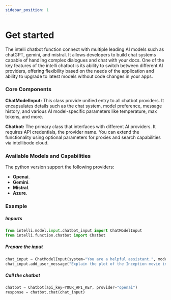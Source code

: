 ```yaml
---
sidebar_position: 1
---
```


# Get started

The intelli chatbot function connect with multiple leading AI models such as chatGPT, gemini, and mistral. It allows developers to build chat systems capable of handling complex dialogues and chat with your docs. One of the key features of the intelli chatbot is its ability to switch between different AI providers, offering flexibility based on the needs of the application and ability to upgrade to latest models without code changes in your apps.

### Core Components


**ChatModelInput:** This class provide unified entry to all chatbot providers. It encapsulates details such as the chat system, model preference, message history, and various AI model-specific parameters like temperature, max tokens, and more. 

**Chatbot:** The primary class that interfaces with different AI providers. It requires API credentials, the provider name. You can extend the functionality using optional parameters for proxies and search capabilities via intellibode cloud.


### Available Models and Capabilities

The python version support the following providers:

- **Openai**.
- **Gemini**.
- **Mistral**.
- **Azure**.

### Example

##### Imports
```python
from intelli.model.input.chatbot_input import ChatModelInput
from intelli.function.chatbot import Chatbot
```


##### Prepare the input
```python
chat_input = ChatModelInput(system="You are a helpful assistant.", model="gpt-3.5")
chat_input.add_user_message("Explain the plot of the Inception movie in one line.")
```

##### Call the chatbot
```python
chatbot = Chatbot(api_key=YOUR_API_KEY, provider="openai")
response = chatbot.chat(chat_input)
```
